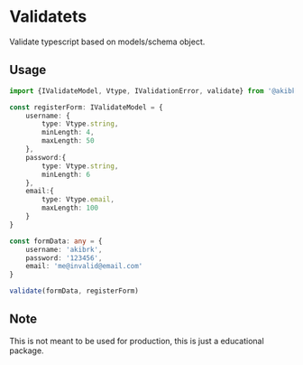 # Validatets
Validate typescript based on models/schema object.


## Usage

```ts
import {IValidateModel, Vtype, IValidationError, validate} from '@akibkhan/validatets'

const registerForm: IValidateModel = {
    username: {
        type: Vtype.string,
        minLength: 4,
        maxLength: 50
    },
    password:{
        type: Vtype.string,
        minLength: 6
    },
    email:{
        type: Vtype.email,
        maxLength: 100 
    }
}

const formData: any = {
    username: 'akibrk',
    password: '123456',
    email: 'me@invalid@email.com'
}

validate(formData, registerForm)

```


## Note
This is not meant to be used for production, this is just a educational package.